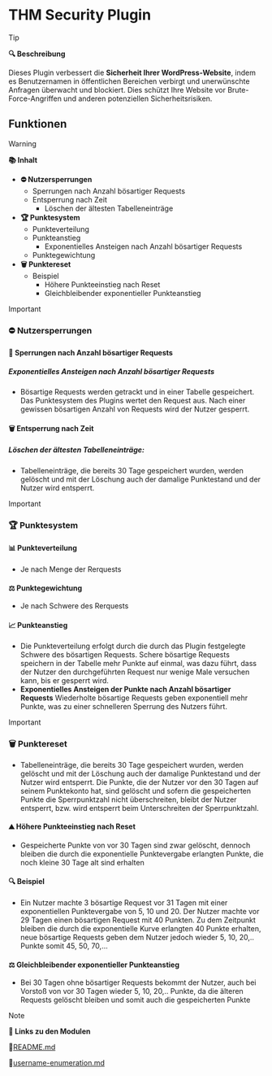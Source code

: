 # THM Security Plugin

> [!TIP]
> **🔍 Beschreibung**
> 
> Dieses Plugin verbessert die **Sicherheit Ihrer WordPress-Website**, indem es Benutzernamen in öffentlichen Bereichen verbirgt und unerwünschte Anfragen überwacht und blockiert. Dies schützt Ihre Website vor Brute-Force-Angriffen und anderen potenziellen Sicherheitsrisiken.

## Funktionen

> [!WARNING]
>  **📚 Inhalt**
> 
>    - **⛔ Nutzersperrungen**
>        - Sperrungen nach Anzahl bösartiger Requests
>        - Entsperrung nach Zeit
>            - Löschen der ältesten Tabelleneinträge
>    - **🏆 Punktesystem**
>        - Punkteverteilung
>        - Punkteanstieg
>            - Exponentielles Ansteigen nach Anzahl bösartiger Requests
>        - Punktegewichtung
>    - **🗑️ Punktereset**
>         - Beispiel
>             - Höhere Punkteeinstieg nach Reset
>             - Gleichbleibender exponentieller Punkteanstieg

> [!IMPORTANT]
>
> ### ⛔ Nutzersperrungen
>    #### 🚫 Sperrungen nach Anzahl bösartiger Requests
>    ##### Exponentielles Ansteigen nach Anzahl bösartiger Requests
>    - Bösartige Requests werden getrackt und in einer Tabelle gespeichert. Das Punktesystem des Plugins wertet den Request aus. Nach einer gewissen bösartigen Anzahl von Requests wird der Nutzer gesperrt.
>    #### 🗑️ Entsperrung nach Zeit
>    ##### Löschen der ältesten Tabelleneinträge:
>    - Tabelleneinträge, die bereits 30 Tage gespeichert wurden, werden gelöscht und mit der Löschung auch der damalige Punktestand und der Nutzer wird entsperrt.


> [!IMPORTANT]
>
> ### 🏆 Punktesystem
>
>    #### 📊 Punkteverteilung
>    - Je nach Menge der Rerquests
>    #### ⚖️ Punktegewichtung
>    - Je nach Schwere des Rerquests
>
>    #### 📈 Punkteanstieg
>    - Die Punkteverteilung erfolgt durch die durch das Plugin festgelegte Schwere des bösartigen Requests. Schere bösartige Requests speichern in der Tabelle mehr Punkte auf einmal, was dazu führt, dass der Nutzer den durchgeführten Request nur wenige Male versuchen kann, bis er gesperrt wird.
>    - **Exponentielles Ansteigen der Punkte nach Anzahl bösartiger Requests**
>    Wiederholte bösartige Requests geben exponentiell mehr Punkte, was zu einer schnelleren Sperrung des Nutzers führt.

> [!IMPORTANT]
>
>  ### 🗑️ Punktereset
> 
>    - Tabelleneinträge, die bereits 30 Tage gespeichert wurden, werden gelöscht und mit der Löschung auch der damalige Punktestand und der Nutzer wird entsperrt. Die Punkte, die der Nutzer vor den 30 Tagen auf seinem Punktekonto hat, sind gelöscht und sofern die gespeicherten Punkte die Sperrpunktzahl nicht überschreiten, bleibt der Nutzer entsperrt, bzw. wird entsperrt beim Unterschreiten der Sperrpunktzahl.
>    #### ⛰️ Höhere Punkteeinstieg nach Reset
>    - Gespeicherte Punkte von vor 30 Tagen sind zwar gelöscht, dennoch bleiben die durch die exponentielle Punktevergabe erlangten Punkte, die noch kleine 30 Tage alt sind erhalten
>
>    #### 🔍 Beispiel
>    - Ein Nutzer machte 3 bösartige Request vor 31 Tagen mit einer exponentiellen Punktevergabe von 5, 10 und 20. Der Nutzer machte vor 29 Tagen einen bösartigen Request mit 40 Punkten. Zu dem Zeitpunkt bleiben die durch die exponentielle Kurve erlangten 40 Punkte erhalten, neue bösartige Requests geben dem Nutzer jedoch wieder 5, 10, 20,.. Punkte somit 45, 50, 70,...
>    #### ⚖️ Gleichbleibender exponentieller Punkteanstieg
>    - Bei 30 Tagen ohne bösartiger Requests bekommt der Nutzer, auch bei Vorstoß von vor 30 Tagen wieder 5, 10, 20,.. Punkte, da die älteren Requests gelöscht bleiben und somit auch die gespeicherten Punkte

> [!Note]
> **🧩 Links zu den Modulen**
>
>    🔗[README.md](README.md)
> 
>    🔗[username-enumeration.md](username-enumeration.md)
